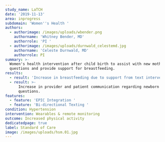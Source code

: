 ```yaml
---
study_name: LaTCH
date: '2019-11-13'
area: inprogress
subdomain: 'Women''s Health '
authors:
  - authorimage: /images/uploads/wbender.png
    authorname: 'Whitney Bender, MD'
    authorrole: 'PI '
  - authorimage: /images/uploads/durnwald_celestemd.jpg
    authorname: 'Celeste Durnwald, MD'
    authorrole: PI
summary: >-
  Women's health intervention after child birth to assist with new mothers with
  questions and provide support for breastfeeding. 
results:
  - result: 'Increase in breastfeeding due to support from text intervention. '
  - result: >-
      Increase in provider and patient communication regarding newborn
      questions. 
features:
  - feature: 'EPIC Integration '
  - feature: 'Bi-directional Texting '
condition: Hypertension
intervention: Wearables & remote monitoring
outcome: Increased physical activity
dedicatedpage: true
label: Standard of Care 
image: /images/uploads/hsm.01.jpg
---
```


